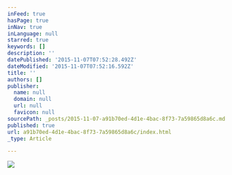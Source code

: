```yaml
---
inFeed: true
hasPage: true
inNav: true
inLanguage: null
starred: true
keywords: []
description: ''
datePublished: '2015-11-07T07:52:28.492Z'
dateModified: '2015-11-07T07:52:16.592Z'
title: ''
authors: []
publisher:
  name: null
  domain: null
  url: null
  favicon: null
sourcePath: _posts/2015-11-07-a91b70ed-4d1e-4bac-8f73-7a59865d8a6c.md
published: true
url: a91b70ed-4d1e-4bac-8f73-7a59865d8a6c/index.html
_type: Article

---
```

![](https://the-grid-user-content.s3-us-west-2.amazonaws.com/3be1bff5-1fc0-471f-8512-dc49883b6a5a.gif)